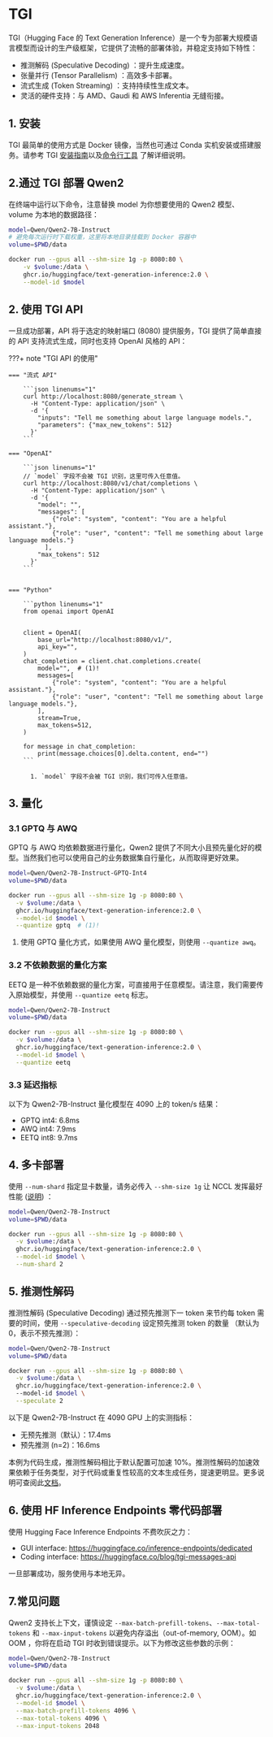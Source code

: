 # TGI

 TGI（Hugging Face 的 Text Generation Inference）是一个专为部署大规模语言模型而设计的生产级框架，它提供了流畅的部署体验，并稳定支持如下特性：

- 推测解码 (Speculative Decoding) ：提升生成速度。
- 张量并行 (Tensor Parallelism) ：高效多卡部署。
- 流式生成 (Token Streaming) ：支持持续性生成文本。
- 灵活的硬件支持：与 AMD、Gaudi 和 AWS Inferentia 无缝衔接。

## 1. 安装

TGI 最简单的使用方式是 Docker 镜像，当然也可通过 Conda 实机安装或搭建服务。请参考 TGI [安装指南](https://huggingface.co/docs/text-generation-inference/installation)以及[命令行工具](https://huggingface.co/docs/text-generation-inference/en/basic_tutorials/using_cli) 了解详细说明。

## 2.通过 TGI 部署 Qwen2

在终端中运行以下命令，注意替换 model 为你想要使用的 Qwen2 模型、 volume 为本地的数据路径：

```bash linenums="1" title="TGI 运行 Qwen2-7B-Instruct"
model=Qwen/Qwen2-7B-Instruct
# 避免每次运行时下载权重，这里将本地目录挂载到 Docker 容器中
volume=$PWD/data

docker run --gpus all --shm-size 1g -p 8080:80 \
    -v $volume:/data \ 
    ghcr.io/huggingface/text-generation-inference:2.0 \
    --model-id $model
```

## 2. 使用 TGI API

一旦成功部署，API 将于选定的映射端口 (8080) 提供服务，TGI 提供了简单直接的 API 支持流式生成，同时也支持 OpenAI 风格的 API：

???+ note "TGI API 的使用"

    === "流式 API"

        ```json linenums="1"
        curl http://localhost:8080/generate_stream \
          -H "Content-Type: application/json" \
          -d '{
            "inputs": "Tell me something about large language models.",
            "parameters": {"max_new_tokens": 512}
          }'
        ```
    
    === "OpenAI"

        ```json linenums="1"
        // `model` 字段不会被 TGI 识别，这里可传入任意值。
        curl http://localhost:8080/v1/chat/completions \
          -H "Content-Type: application/json" \
          -d '{
            "model": "",
            "messages": [
                {"role": "system", "content": "You are a helpful assistant."},
                {"role": "user", "content": "Tell me something about large language models."}
              ],
            "max_tokens": 512
          }'
        ```


    === "Python"

        ```python linenums="1"
        from openai import OpenAI


        client = OpenAI(
            base_url="http://localhost:8080/v1/",
            api_key="",
        )
        chat_completion = client.chat.completions.create(
            model="",  # (1)!
            messages=[
                {"role": "system", "content": "You are a helpful assistant."},
                {"role": "user", "content": "Tell me something about large language models."},
            ],
            stream=True,
            max_tokens=512,
        )

        for message in chat_completion:
            print(message.choices[0].delta.content, end="")
        ```
          
          1. `model` 字段不会被 TGI 识别，我们可传入任意值。

## 3. 量化

### 3.1 GPTQ 与 AWQ

GPTQ 与 AWQ 均依赖数据进行量化，Qwen2 提供了不同大小且预先量化好的模型。当然我们也可以使用自己的业务数据集自行量化，从而取得更好效果。

```bash linenums="1" hl_lines="8"
model=Qwen/Qwen2-7B-Instruct-GPTQ-Int4
volume=$PWD/data

docker run --gpus all --shm-size 1g -p 8080:80 \
  -v $volume:/data \
  ghcr.io/huggingface/text-generation-inference:2.0 \
  --model-id $model \
  --quantize gptq  # (1)!
```

  1. 使用 GPTQ 量化方式，如果使用 AWQ 量化模型，则使用 `--quantize awq`。

### 3.2 不依赖数据的量化方案

EETQ 是一种不依赖数据的量化方案，可直接用于任意模型。请注意，我们需要传入原始模型，并使用 `--quantize eetq` 标志。

```bash linenums="1" hl_lines="8"
model=Qwen/Qwen2-7B-Instruct
volume=$PWD/data

docker run --gpus all --shm-size 1g -p 8080:80 \
  -v $volume:/data \
  ghcr.io/huggingface/text-generation-inference:2.0 \
  --model-id $model \
  --quantize eetq
```

### 3.3 延迟指标

以下为 Qwen2-7B-Instruct 量化模型在 4090 上的 token/s 结果：

- GPTQ int4: 6.8ms
- AWQ int4: 7.9ms
- EETQ int8: 9.7ms

## 4. 多卡部署

使用 `--num-shard` 指定显卡数量，请务必传入 `--shm-size 1g` 让 NCCL 发挥最好性能 ([说明](https://github.com/huggingface/text-generation-inference?tab=readme-ov-file#a-note-on-shared-memory-shm)) ：


```bash linenums="1" hl_lines="8"
model=Qwen/Qwen2-7B-Instruct
volume=$PWD/data

docker run --gpus all --shm-size 1g -p 8080:80 \
  -v $volume:/data \
  ghcr.io/huggingface/text-generation-inference:2.0 \
  --model-id $model \
  --num-shard 2
```

## 5. 推测性解码

推测性解码 (Speculative Decoding) 通过预先推测下一 token 来节约每 token 需要的时间，使用 `--speculative-decoding` 设定预先推测 token 的数量 （默认为 0，表示不预先推测）：

```bash linenums="1" hl_lines="8"
model=Qwen/Qwen2-7B-Instruct
volume=$PWD/data

docker run --gpus all --shm-size 1g -p 8080:80 \
  -v $volume:/data \
  ghcr.io/huggingface/text-generation-inference:2.0 \ 
  --model-id $model \
  --speculate 2
```

以下是 Qwen2-7B-Instruct 在 4090 GPU 上的实测指标：

- 无预先推测（默认）：17.4ms
- 预先推测 (n=2)：16.6ms

本例为代码生成，推测性解码相比于默认配置可加速 10%。推测性解码的加速效果依赖于任务类型，对于代码或重复性较高的文本生成任务，提速更明显。更多说明可查阅此[文档](https://huggingface.co/docs/text-generation-inference/conceptual/speculation)。

## 6. 使用 HF Inference Endpoints 零代码部署

使用 Hugging Face Inference Endpoints 不费吹灰之力：

- GUI interface: https://huggingface.co/inference-endpoints/dedicated
- Coding interface: https://huggingface.co/blog/tgi-messages-api

一旦部署成功，服务使用与本地无异。

## 7.常见问题

Qwen2 支持长上下文，谨慎设定 `--max-batch-prefill-tokens`、`--max-total-tokens` 和 `--max-input-tokens` 以避免内存溢出（out-of-memory, OOM）。如 OOM ，你将在启动 TGI 时收到错误提示。以下为修改这些参数的示例：

```bash linenums="1" hl_lines="8-10"
model=Qwen/Qwen2-7B-Instruct
volume=$PWD/data 

docker run --gpus all --shm-size 1g -p 8080:80 \
  -v $volume:/data \
  ghcr.io/huggingface/text-generation-inference:2.0 \
  --model-id $model \
  --max-batch-prefill-tokens 4096 \
  --max-total-tokens 4096 \
  --max-input-tokens 2048
```